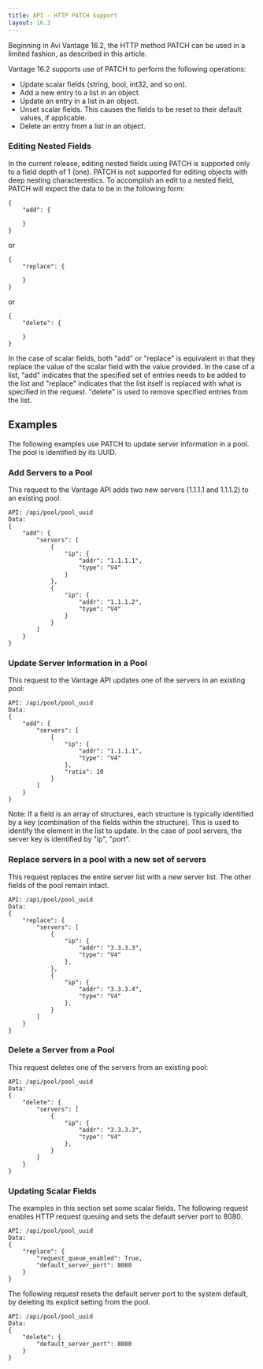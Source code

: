```yaml
---
title: API - HTTP PATCH Support
layout: 16.2
---
```

Beginning in Avi Vantage 16.2, the HTTP method PATCH can be used in a limited fashion, as described in this article.

Vantage 16.2 supports use of PATCH to perform the following operations:

* Update scalar fields (string, bool, int32, and so on).
* Add a new entry to a list in an object.
* Update an entry in a list in an object.
* Unset scalar fields. This causes the fields to be reset to their default values, if applicable.
* Delete an entry from a list in an object. 

### Editing Nested Fields

In the current release, editing nested fields using PATCH is supported only to a field depth of 1 (one). PATCH is not supported for editing objects with deep nesting characterestics. To accomplish an edit to a nested field, PATCH will expect the data to be in the following form:

<pre><code class="language-json">{
    "add": {
        
    }
}
</code></pre> 

or

<pre><code class="language-json">{
    "replace": {
        
    }
}
</code></pre> 

or

<pre><code class="language-json">{
    "delete": {
        
    }
}
</code></pre> 

In the case of scalar fields, both "add" or "replace" is equivalent in that they replace the value of the scalar field with the value provided. In the case of a list, "add" indicates that the specified set of entries needs to be added to the list and "replace" indicates that the list itself is replaced with what is specified in the request. "delete" is used to remove specified entries from the list.

## Examples

The following examples use PATCH to update server information in a pool. The pool is identified by its UUID.

### Add Servers to a Pool

This request to the Vantage API adds two new servers (1.1.1.1 and 1.1.1.2) to an existing pool.

<pre><code class="language-json">API: /api/pool/pool_uuid
Data:
{
    "add": {
        "servers": [
            {
                "ip": {
                    "addr": "1.1.1.1",
                    "type": "V4"
                }
            },
            {
                "ip": {
                    "addr": "1.1.1.2",
                    "type": "V4"
                }
            }
        ]
    }
}
</code></pre> 

### Update Server Information in a Pool

This request to the Vantage API updates one of the servers in an existing pool:

<pre><code class="language-json">API: /api/pool/pool_uuid
Data:
{
    "add": {
        "servers": [
            {
                "ip": {
                    "addr": "1.1.1.1",
                    "type": "V4"
                },
                "ratio": 10
            }
        ]
    }
}
</code></pre> 

Note: If a field is an array of structures, each structure is typically identified by a key (combination of the fields within the structure). This is used to identify the element in the list to update. In the case of pool servers, the server key is identified by "ip", "port".

### Replace servers in a pool with a new set of servers

This request replaces the entire server list with a new server list. The other fields of the pool remain intact.

<pre><code class="language-json">API: /api/pool/pool_uuid
Data:
{
    "replace": {
        "servers": [
            {
                "ip": {
                    "addr": "3.3.3.3",
                    "type": "V4"
                },
            },
            {
                "ip": {
                    "addr": "3.3.3.4",
                    "type": "V4"
                },
            }
        ]
    }
}
</code></pre> 

### Delete a Server from a Pool

This request deletes one of the servers from an existing pool:

<pre><code class="language-json">API: /api/pool/pool_uuid
Data:
{
    "delete": {
        "servers": [
            {
                "ip": {
                    "addr": "3.3.3.3",
                    "type": "V4"
                },
            }
        ]
    }
}
</code></pre> 

### Updating Scalar Fields

The examples in this section set some scalar fields.
The following request enables HTTP request queuing and sets the default server port to 8080. 

<pre><code class="language-json">API: /api/pool/pool_uuid
Data:
{
    "replace": {
        "request_queue_enabled": True,
        "default_server_port": 8080
    }
}
</code></pre> 

The following request resets the default server port to the system default, by deleting its explicit setting from the pool. 

<pre><code class="language-json">API: /api/pool/pool_uuid
Data:
{
    "delete": {
        "default_server_port": 8080
    }
}
</code></pre> 